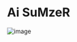 # Ai SuMzeR
![image](https://user-images.githubusercontent.com/93483932/233920529-fcc85efa-fd94-494e-ab9c-98571d9ac9bc.png)

